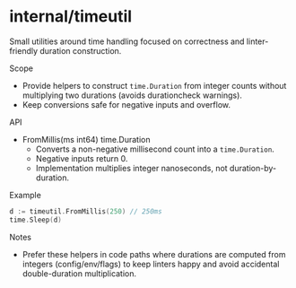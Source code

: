# internal/timeutil

Small utilities around time handling focused on correctness and linter-friendly duration construction.

Scope

- Provide helpers to construct `time.Duration` from integer counts without multiplying two durations (avoids durationcheck warnings).
- Keep conversions safe for negative inputs and overflow.

API

- FromMillis(ms int64) time.Duration
  - Converts a non-negative millisecond count into a `time.Duration`.
  - Negative inputs return 0.
  - Implementation multiplies integer nanoseconds, not duration-by-duration.

Example

```go
d := timeutil.FromMillis(250) // 250ms
time.Sleep(d)
```

Notes

- Prefer these helpers in code paths where durations are computed from integers (config/env/flags) to keep linters happy and avoid accidental double-duration multiplication.
